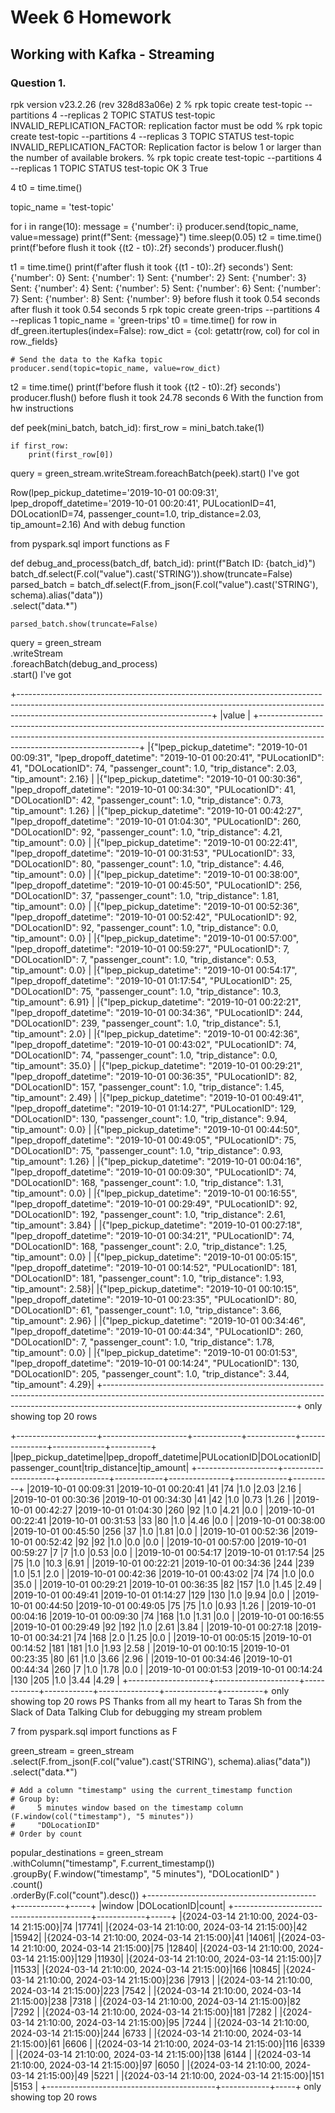 # Week 6 Homework

## Working with Kafka - Streaming

### Question 1.

rpk version
v23.2.26 (rev 328d83a06e)
2
% rpk topic create test-topic --partitions 4 --replicas 2
TOPIC       STATUS
test-topic  INVALID_REPLICATION_FACTOR: replication factor must be odd
% rpk topic create test-topic --partitions 4 --replicas 3
TOPIC       STATUS
test-topic  INVALID_REPLICATION_FACTOR: Replication factor is below 1 or larger than the number of available brokers.
% rpk topic create test-topic --partitions 4 --replicas 1
TOPIC       STATUS
test-topic  OK
3
True

4
t0 = time.time()

topic_name = 'test-topic'

for i in range(10):
    message = {'number': i}
    producer.send(topic_name, value=message)
    print(f"Sent: {message}")
    time.sleep(0.05)
t2 = time.time()
print(f'before flush it took {(t2 - t0):.2f} seconds')
producer.flush()

t1 = time.time()
print(f'after flush it took {(t1 - t0):.2f} seconds')
Sent: {'number': 0}
Sent: {'number': 1}
Sent: {'number': 2}
Sent: {'number': 3}
Sent: {'number': 4}
Sent: {'number': 5}
Sent: {'number': 6}
Sent: {'number': 7}
Sent: {'number': 8}
Sent: {'number': 9}
before flush it took 0.54 seconds
after flush it took 0.54 seconds
5
rpk topic create green-trips --partitions 4 --replicas 1
topic_name = 'green-trips'
t0 = time.time()
for row in df_green.itertuples(index=False):
    row_dict = {col: getattr(row, col) for col in row._fields}

    # Send the data to the Kafka topic
    producer.send(topic=topic_name, value=row_dict)
t2 = time.time()
print(f'before flush it took {(t2 - t0):.2f} seconds')
producer.flush()
before flush it took 24.78 seconds
6
With the function from hw instructions

def peek(mini_batch, batch_id):
    first_row = mini_batch.take(1)

    if first_row:
        print(first_row[0])

query = green_stream.writeStream.foreachBatch(peek).start()
I've got

Row(lpep_pickup_datetime='2019-10-01 00:09:31', lpep_dropoff_datetime='2019-10-01 00:20:41', PULocationID=41, DOLocationID=74, passenger_count=1.0, trip_distance=2.03, tip_amount=2.16)
And with debug function

from pyspark.sql import functions as F

def debug_and_process(batch_df, batch_id):
    print(f"Batch ID: {batch_id}")
    batch_df.select(F.col("value").cast('STRING')).show(truncate=False)
    parsed_batch = batch_df.select(F.from_json(F.col("value").cast('STRING'), schema).alias("data")) \
    .select("data.*")
   

    parsed_batch.show(truncate=False)

query = green_stream \
    .writeStream \
    .foreachBatch(debug_and_process) \
    .start()
I've got

+------------------------------------------------------------------------------------------------------------------------------------------------------------------------------------------------------------+
|value                                                                                                                                                                                                       |
+------------------------------------------------------------------------------------------------------------------------------------------------------------------------------------------------------------+
|{"lpep_pickup_datetime": "2019-10-01 00:09:31", "lpep_dropoff_datetime": "2019-10-01 00:20:41", "PULocationID": 41, "DOLocationID": 74, "passenger_count": 1.0, "trip_distance": 2.03, "tip_amount": 2.16}  |
|{"lpep_pickup_datetime": "2019-10-01 00:30:36", "lpep_dropoff_datetime": "2019-10-01 00:34:30", "PULocationID": 41, "DOLocationID": 42, "passenger_count": 1.0, "trip_distance": 0.73, "tip_amount": 1.26}  |
|{"lpep_pickup_datetime": "2019-10-01 00:42:27", "lpep_dropoff_datetime": "2019-10-01 01:04:30", "PULocationID": 260, "DOLocationID": 92, "passenger_count": 1.0, "trip_distance": 4.21, "tip_amount": 0.0}  |
|{"lpep_pickup_datetime": "2019-10-01 00:22:41", "lpep_dropoff_datetime": "2019-10-01 00:31:53", "PULocationID": 33, "DOLocationID": 80, "passenger_count": 1.0, "trip_distance": 4.46, "tip_amount": 0.0}   |
|{"lpep_pickup_datetime": "2019-10-01 00:38:00", "lpep_dropoff_datetime": "2019-10-01 00:45:50", "PULocationID": 256, "DOLocationID": 37, "passenger_count": 1.0, "trip_distance": 1.81, "tip_amount": 0.0}  |
|{"lpep_pickup_datetime": "2019-10-01 00:52:36", "lpep_dropoff_datetime": "2019-10-01 00:52:42", "PULocationID": 92, "DOLocationID": 92, "passenger_count": 1.0, "trip_distance": 0.0, "tip_amount": 0.0}    |
|{"lpep_pickup_datetime": "2019-10-01 00:57:00", "lpep_dropoff_datetime": "2019-10-01 00:59:27", "PULocationID": 7, "DOLocationID": 7, "passenger_count": 1.0, "trip_distance": 0.53, "tip_amount": 0.0}     |
|{"lpep_pickup_datetime": "2019-10-01 00:54:17", "lpep_dropoff_datetime": "2019-10-01 01:17:54", "PULocationID": 25, "DOLocationID": 75, "passenger_count": 1.0, "trip_distance": 10.3, "tip_amount": 6.91}  |
|{"lpep_pickup_datetime": "2019-10-01 00:22:21", "lpep_dropoff_datetime": "2019-10-01 00:34:36", "PULocationID": 244, "DOLocationID": 239, "passenger_count": 1.0, "trip_distance": 5.1, "tip_amount": 2.0}  |
|{"lpep_pickup_datetime": "2019-10-01 00:42:36", "lpep_dropoff_datetime": "2019-10-01 00:43:02", "PULocationID": 74, "DOLocationID": 74, "passenger_count": 1.0, "trip_distance": 0.0, "tip_amount": 35.0}   |
|{"lpep_pickup_datetime": "2019-10-01 00:29:21", "lpep_dropoff_datetime": "2019-10-01 00:36:35", "PULocationID": 82, "DOLocationID": 157, "passenger_count": 1.0, "trip_distance": 1.45, "tip_amount": 2.49} |
|{"lpep_pickup_datetime": "2019-10-01 00:49:41", "lpep_dropoff_datetime": "2019-10-01 01:14:27", "PULocationID": 129, "DOLocationID": 130, "passenger_count": 1.0, "trip_distance": 9.94, "tip_amount": 0.0} |
|{"lpep_pickup_datetime": "2019-10-01 00:44:50", "lpep_dropoff_datetime": "2019-10-01 00:49:05", "PULocationID": 75, "DOLocationID": 75, "passenger_count": 1.0, "trip_distance": 0.93, "tip_amount": 1.26}  |
|{"lpep_pickup_datetime": "2019-10-01 00:04:16", "lpep_dropoff_datetime": "2019-10-01 00:09:30", "PULocationID": 74, "DOLocationID": 168, "passenger_count": 1.0, "trip_distance": 1.31, "tip_amount": 0.0}  |
|{"lpep_pickup_datetime": "2019-10-01 00:16:55", "lpep_dropoff_datetime": "2019-10-01 00:29:49", "PULocationID": 92, "DOLocationID": 192, "passenger_count": 1.0, "trip_distance": 2.61, "tip_amount": 3.84} |
|{"lpep_pickup_datetime": "2019-10-01 00:27:18", "lpep_dropoff_datetime": "2019-10-01 00:34:21", "PULocationID": 74, "DOLocationID": 168, "passenger_count": 2.0, "trip_distance": 1.25, "tip_amount": 0.0}  |
|{"lpep_pickup_datetime": "2019-10-01 00:05:15", "lpep_dropoff_datetime": "2019-10-01 00:14:52", "PULocationID": 181, "DOLocationID": 181, "passenger_count": 1.0, "trip_distance": 1.93, "tip_amount": 2.58}|
|{"lpep_pickup_datetime": "2019-10-01 00:10:15", "lpep_dropoff_datetime": "2019-10-01 00:23:35", "PULocationID": 80, "DOLocationID": 61, "passenger_count": 1.0, "trip_distance": 3.66, "tip_amount": 2.96}  |
|{"lpep_pickup_datetime": "2019-10-01 00:34:46", "lpep_dropoff_datetime": "2019-10-01 00:44:34", "PULocationID": 260, "DOLocationID": 7, "passenger_count": 1.0, "trip_distance": 1.78, "tip_amount": 0.0}   |
|{"lpep_pickup_datetime": "2019-10-01 00:01:53", "lpep_dropoff_datetime": "2019-10-01 00:14:24", "PULocationID": 130, "DOLocationID": 205, "passenger_count": 1.0, "trip_distance": 3.44, "tip_amount": 4.29}|
+------------------------------------------------------------------------------------------------------------------------------------------------------------------------------------------------------------+
only showing top 20 rows

+--------------------+---------------------+------------+------------+---------------+-------------+----------+
|lpep_pickup_datetime|lpep_dropoff_datetime|PULocationID|DOLocationID|passenger_count|trip_distance|tip_amount|
+--------------------+---------------------+------------+------------+---------------+-------------+----------+
|2019-10-01 00:09:31 |2019-10-01 00:20:41  |41          |74          |1.0            |2.03         |2.16      |
|2019-10-01 00:30:36 |2019-10-01 00:34:30  |41          |42          |1.0            |0.73         |1.26      |
|2019-10-01 00:42:27 |2019-10-01 01:04:30  |260         |92          |1.0            |4.21         |0.0       |
|2019-10-01 00:22:41 |2019-10-01 00:31:53  |33          |80          |1.0            |4.46         |0.0       |
|2019-10-01 00:38:00 |2019-10-01 00:45:50  |256         |37          |1.0            |1.81         |0.0       |
|2019-10-01 00:52:36 |2019-10-01 00:52:42  |92          |92          |1.0            |0.0          |0.0       |
|2019-10-01 00:57:00 |2019-10-01 00:59:27  |7           |7           |1.0            |0.53         |0.0       |
|2019-10-01 00:54:17 |2019-10-01 01:17:54  |25          |75          |1.0            |10.3         |6.91      |
|2019-10-01 00:22:21 |2019-10-01 00:34:36  |244         |239         |1.0            |5.1          |2.0       |
|2019-10-01 00:42:36 |2019-10-01 00:43:02  |74          |74          |1.0            |0.0          |35.0      |
|2019-10-01 00:29:21 |2019-10-01 00:36:35  |82          |157         |1.0            |1.45         |2.49      |
|2019-10-01 00:49:41 |2019-10-01 01:14:27  |129         |130         |1.0            |9.94         |0.0       |
|2019-10-01 00:44:50 |2019-10-01 00:49:05  |75          |75          |1.0            |0.93         |1.26      |
|2019-10-01 00:04:16 |2019-10-01 00:09:30  |74          |168         |1.0            |1.31         |0.0       |
|2019-10-01 00:16:55 |2019-10-01 00:29:49  |92          |192         |1.0            |2.61         |3.84      |
|2019-10-01 00:27:18 |2019-10-01 00:34:21  |74          |168         |2.0            |1.25         |0.0       |
|2019-10-01 00:05:15 |2019-10-01 00:14:52  |181         |181         |1.0            |1.93         |2.58      |
|2019-10-01 00:10:15 |2019-10-01 00:23:35  |80          |61          |1.0            |3.66         |2.96      |
|2019-10-01 00:34:46 |2019-10-01 00:44:34  |260         |7           |1.0            |1.78         |0.0       |
|2019-10-01 00:01:53 |2019-10-01 00:14:24  |130         |205         |1.0            |3.44         |4.29      |
+--------------------+---------------------+------------+------------+---------------+-------------+----------+
only showing top 20 rows
PS Thanks from all my heart to Taras Sh from the Slack of Data Talking Club for debugging my stream problem

7
from pyspark.sql import functions as F

green_stream = green_stream \
  .select(F.from_json(F.col("value").cast('STRING'), schema).alias("data")) \
  .select("data.*")

    # Add a column "timestamp" using the current_timestamp function
    # Group by:
    #     5 minutes window based on the timestamp column (F.window(col("timestamp"), "5 minutes"))
    #     "DOLocationID"
    # Order by count

popular_destinations = green_stream \
    .withColumn("timestamp", F.current_timestamp()) \
    .groupBy(
        F.window("timestamp", "5 minutes"),
        "DOLocationID"
    ) \
    .count() \
    .orderBy(F.col("count").desc())
+------------------------------------------+------------+-----+
|window                                    |DOLocationID|count|
+------------------------------------------+------------+-----+
|{2024-03-14 21:10:00, 2024-03-14 21:15:00}|74          |17741|
|{2024-03-14 21:10:00, 2024-03-14 21:15:00}|42          |15942|
|{2024-03-14 21:10:00, 2024-03-14 21:15:00}|41          |14061|
|{2024-03-14 21:10:00, 2024-03-14 21:15:00}|75          |12840|
|{2024-03-14 21:10:00, 2024-03-14 21:15:00}|129         |11930|
|{2024-03-14 21:10:00, 2024-03-14 21:15:00}|7           |11533|
|{2024-03-14 21:10:00, 2024-03-14 21:15:00}|166         |10845|
|{2024-03-14 21:10:00, 2024-03-14 21:15:00}|236         |7913 |
|{2024-03-14 21:10:00, 2024-03-14 21:15:00}|223         |7542 |
|{2024-03-14 21:10:00, 2024-03-14 21:15:00}|238         |7318 |
|{2024-03-14 21:10:00, 2024-03-14 21:15:00}|82          |7292 |
|{2024-03-14 21:10:00, 2024-03-14 21:15:00}|181         |7282 |
|{2024-03-14 21:10:00, 2024-03-14 21:15:00}|95          |7244 |
|{2024-03-14 21:10:00, 2024-03-14 21:15:00}|244         |6733 |
|{2024-03-14 21:10:00, 2024-03-14 21:15:00}|61          |6606 |
|{2024-03-14 21:10:00, 2024-03-14 21:15:00}|116         |6339 |
|{2024-03-14 21:10:00, 2024-03-14 21:15:00}|138         |6144 |
|{2024-03-14 21:10:00, 2024-03-14 21:15:00}|97          |6050 |
|{2024-03-14 21:10:00, 2024-03-14 21:15:00}|49          |5221 |
|{2024-03-14 21:10:00, 2024-03-14 21:15:00}|151         |5153 |
+------------------------------------------+------------+-----+
only showing top 20 rows
